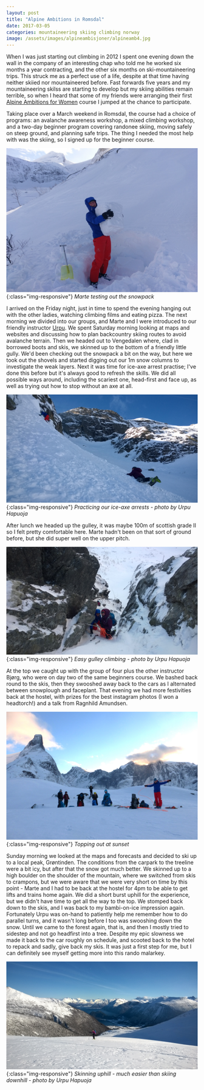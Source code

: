 ```yaml
---
layout: post
title: "Alpine Ambitions in Romsdal"
date: 2017-03-05
categories: mountaineering skiing climbing norway
image: /assets/images/alpineambisjoner/alpineamb4.jpg
---
```


When I was just starting out climbing in 2012 I spent one evening down the wall in the company of an interesting chap who told me he worked six months a year contracting, and the other six months on ski-mountaineering trips. This struck me as a perfect use of a life, despite at that time having neither skiied nor mountaineered before. Fast forwards five years and my mountaineering skilss are starting to develop but my skiing abilities remain terrible, so when I heard that some of my friends were arranging their first [Alpine Ambitions for Women](https://www.facebook.com/alpineambisjoner/) course I jumped at the chance to participate.

Taking place over a March weekend in Romsdal, the course had a choice of programs: an avalanche awareness workshop, a mixed climbing workshop, and a two-day beginner program covering randonee skiing, moving safely on steep ground, and planning safe trips. The thing I needed the most help with was the skiing, so I signed up for the beginner course.

![AlpineAmbisjoner](/assets/images/alpineambisjoner/alpineamb1.jpg){:class="img-responsive"}
*Marte testing out the snowpack*

I arrived on the Friday night, just in time to spend the evening hanging out with the other ladies, watching climbing films and eating pizza. The next morning we divided into our groups, and Marte and I were introduced to our friendly instructor [Urpu](http://visitandalsnes.com/urpu-mountainguide/). We spent Saturday morning looking at maps and websites and discussing how to plan backcountry skiing routes to avoid avalanche terrain. Then we headed out to Vengedalen where, clad in borrowed boots and skis, we skinned up to the bottom of a friendly little gully. We'd been checking out the snowpack a bit on the way, but here we took out the shovels and started digging out our 1m snow columns to investigate the weak layers. Next it was time for ice-axe arrest practise; I've done this before but it's always good to refresh the skills. We did all possible ways around, including the scariest one, head-first and face up, as well as trying out how to stop without an axe at all.

![AlpineAmbisjoner](/assets/images/alpineambisjoner/alpineamb2.jpg){:class="img-responsive"}
*Practicing our ice-axe arrests - photo by Urpu Hapuoja*

After lunch we headed up the gulley, it was maybe 100m of scottish grade II so I felt pretty comfortable here. Marte hadn't been on that sort of ground before, but she did super well on the upper pitch. 

![AlpineAmbisjoner](/assets/images/alpineambisjoner/alpineamb3.jpg){:class="img-responsive"}
*Easy gulley climbing - photo by Urpu Hapuoja*

At the top we caught up with the group of four plus the other instructor Bjørg, who were on day two of the same beginners course. We bashed back round to the skis, then they swooshed away back to the cars as I alternated between snowplough and faceplant. That evening we had more festivities back at the hostel, with prizes for the best instagram photos (I won a headtorch!) and a talk from Ragnhild Amundsen. 

![AlpineAmbisjoner](/assets/images/alpineambisjoner/alpineamb4.jpg){:class="img-responsive"}
*Topping out at sunset*

Sunday morning we looked at the maps and forecasts and decided to ski up to a local peak, Grøntinden. The conditions from the carpark to the treeline were a bit icy, but after that the snow got much better. We skinned up to a high boulder on the shoulder of the mountain, where we switched from skis to crampons, but we were aware that we were very short on time by this point - Marte and I had to be back at the hostel for 4pm to be able to get lifts and trains home again. We did a short burst uphill for the experience, but we didn't have time to get all the way to the top. We stomped back down to the skis, and I was back to my bambi-on-ice impression again. Fortunately Urpu was on-hand to patiently help me remember how to do parallel turns, and it wasn't long before I too was swooshing down the snow. Until we came to the forest again, that is, and then I mostly tried to sidestep and not go headfirst into a tree. Despite my epic slowness we made it back to the car roughly on schedule, and scooted back to the hotel to repack and sadly, give back my skis. It was just a first step for me, but I can definitely see myself getting more into this rando malarkey.

![AlpineAmbisjoner](/assets/images/alpineambisjoner/alpineamb5.jpg){:class="img-responsive"}
*Skinning uphill - much easier than skiing downhill - photo by Urpu Hapuoja*


